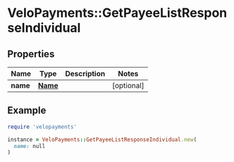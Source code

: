 # VeloPayments::GetPayeeListResponseIndividual

## Properties

| Name | Type | Description | Notes |
| ---- | ---- | ----------- | ----- |
| **name** | [**Name**](Name.md) |  | [optional] |

## Example

```ruby
require 'velopayments'

instance = VeloPayments::GetPayeeListResponseIndividual.new(
  name: null
)
```

